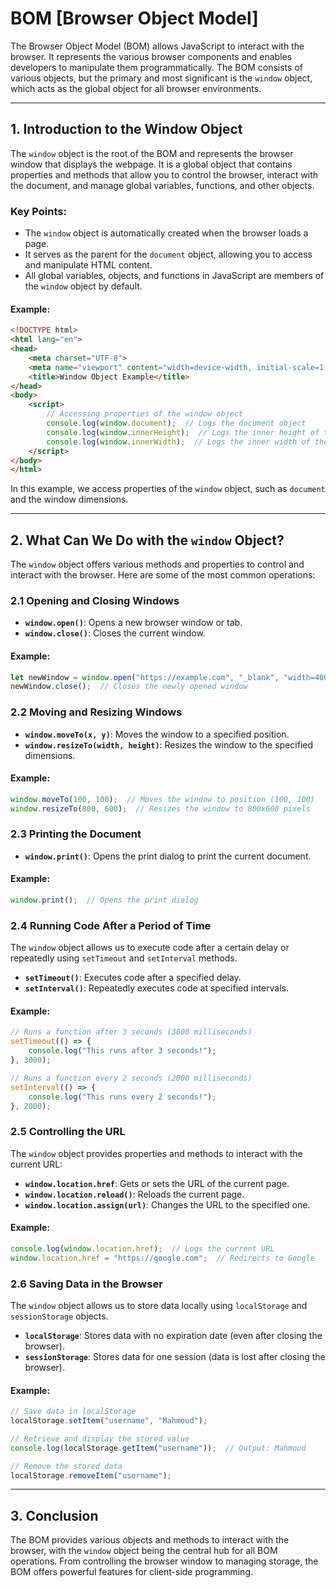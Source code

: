 # BOM [Browser Object Model]

The Browser Object Model (BOM) allows JavaScript to interact with the browser. It represents the various browser components and enables developers to manipulate them programmatically. The BOM consists of various objects, but the primary and most significant is the `window` object, which acts as the global object for all browser environments.

---

## 1. Introduction to the Window Object

The `window` object is the root of the BOM and represents the browser window that displays the webpage. It is a global object that contains properties and methods that allow you to control the browser, interact with the document, and manage global variables, functions, and other objects.

### Key Points:

- The `window` object is automatically created when the browser loads a page.
- It serves as the parent for the `document` object, allowing you to access and manipulate HTML content.
- All global variables, objects, and functions in JavaScript are members of the `window` object by default.

#### Example:

```html
<!DOCTYPE html>
<html lang="en">
<head>
    <meta charset="UTF-8">
    <meta name="viewport" content="width=device-width, initial-scale=1.0">
    <title>Window Object Example</title>
</head>
<body>
    <script>
        // Accessing properties of the window object
        console.log(window.document);  // Logs the document object
        console.log(window.innerHeight);  // Logs the inner height of the browser window
        console.log(window.innerWidth);  // Logs the inner width of the browser window
    </script>
</body>
</html>
```

In this example, we access properties of the `window` object, such as `document` and the window dimensions.

---

## 2. What Can We Do with the `window` Object?

The `window` object offers various methods and properties to control and interact with the browser. Here are some of the most common operations:

### 2.1 Opening and Closing Windows

- **`window.open()`**: Opens a new browser window or tab.
- **`window.close()`**: Closes the current window.

#### Example:

```js
let newWindow = window.open("https://example.com", "_blank", "width=400, height=400");
newWindow.close();  // Closes the newly opened window
```

### 2.2 Moving and Resizing Windows

- **`window.moveTo(x, y)`**: Moves the window to a specified position.
- **`window.resizeTo(width, height)`**: Resizes the window to the specified dimensions.

#### Example:

```js
window.moveTo(100, 100);  // Moves the window to position (100, 100)
window.resizeTo(800, 600);  // Resizes the window to 800x600 pixels
```

### 2.3 Printing the Document

- **`window.print()`**: Opens the print dialog to print the current document.

#### Example:

```js
window.print();  // Opens the print dialog
```

### 2.4 Running Code After a Period of Time

The `window` object allows us to execute code after a certain delay or repeatedly using `setTimeout` and `setInterval` methods.

- **`setTimeout()`**: Executes code after a specified delay.
- **`setInterval()`**: Repeatedly executes code at specified intervals.

#### Example:

```js
// Runs a function after 3 seconds (3000 milliseconds)
setTimeout(() => {
    console.log("This runs after 3 seconds!");
}, 3000);

// Runs a function every 2 seconds (2000 milliseconds)
setInterval(() => {
    console.log("This runs every 2 seconds!");
}, 2000);
```

### 2.5 Controlling the URL

The `window` object provides properties and methods to interact with the current URL:

- **`window.location.href`**: Gets or sets the URL of the current page.
- **`window.location.reload()`**: Reloads the current page.
- **`window.location.assign(url)`**: Changes the URL to the specified one.

#### Example:

```js
console.log(window.location.href);  // Logs the current URL
window.location.href = "https://google.com";  // Redirects to Google
```

### 2.6 Saving Data in the Browser

The `window` object allows us to store data locally using `localStorage` and `sessionStorage` objects.

- **`localStorage`**: Stores data with no expiration date (even after closing the browser).
- **`sessionStorage`**: Stores data for one session (data is lost after closing the browser).

#### Example:

```js
// Save data in localStorage
localStorage.setItem("username", "Mahmoud");

// Retrieve and display the stored value
console.log(localStorage.getItem("username"));  // Output: Mahmoud

// Remove the stored data
localStorage.removeItem("username");
```

---

## 3. Conclusion

The BOM provides various objects and methods to interact with the browser, with the `window` object being the central hub for all BOM operations. From controlling the browser window to managing storage, the BOM offers powerful features for client-side programming.